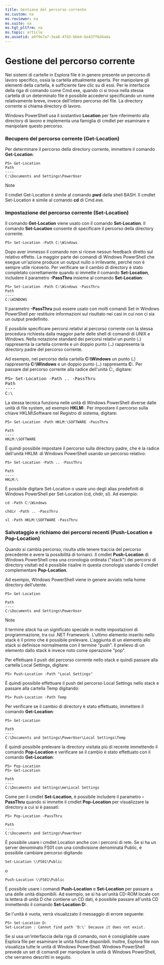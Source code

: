 ```yaml
---
title: Gestione del percorso corrente
ms.custom: na
ms.reviewer: na
ms.suite: na
ms.tgt_pltfrm: na
ms.topic: article
ms.assetid: a9f9e7a7-3ea8-47d3-bbb4-6e437f6d4a4a
---
```

# Gestione del percorso corrente
Nei sistemi di cartelle in Esplora file è in genere presente un percorso di lavoro specifico, ossia la cartella attualmente aperta. Per manipolare gli elementi della cartella, è sufficiente fare clic su di essi. Per le interfacce della riga di comando come Cmd.exe, quando ci si trova nella stessa cartella di un determinato file è possibile accedervi specificando un nome relativamente breve, invece dell'intero percorso del file. La directory corrente si chiama directory di lavoro.

Windows PowerShell usa il sostantivo **Location** per fare riferimento alla directory di lavoro e implementa una famiglia di cmdlet per esaminare e manipolare questo percorso.

### Recupero del percorso corrente (Get-Location)
Per determinare il percorso della directory corrente, immettere il comando **Get-Location**:

```
PS> Get-Location
Path
----
C:\Documents and Settings\PowerUser
```

> [!NOTE]
> Il cmdlet Get-Location è simile al comando **pwd** della shell BASH. Il cmdlet Set-Location è simile al comando **cd** di Cmd.exe.

### Impostazione del percorso corrente (Set-Location)
Il comando **Get-Location** viene usato con il comando **Set-Location**. Il comando **Set-Location** consente di specificare il percorso della directory corrente.

```
PS> Set-Location -Path C:\Windows
```

Dopo aver immesso il comando non si riceve nessun feedback diretto sul relativo effetto. La maggior parte dei comandi di Windows PowerShell che esegue un'azione produce un output nullo o irrilevante, perché non è sempre utile riceverlo. Per verificare se il cambio di directory è stato completato correttamente quando si immette il comando **Set-Location**, includere il parametro **-PassThru** insieme al comando **Set-Location**:

```
PS> Set-Location -Path C:\Windows -PassThru
Path
----
C:\WINDOWS
```

Il parametro **-PassThru** può essere usato con molti comandi Set in Windows PowerShell per restituire informazioni sul risultato nei casi in cui non ci sia un output predefinito.

È possibile specificare percorsi relativi al percorso corrente con la stessa procedura richiesta dalla maggior parte delle shell di comandi di UNIX e Windows. Nella notazione standard dei percorsi relativi un punto (**.**) rappresenta la cartella corrente e un doppio punto (**..**) rappresenta la directory padre del percorso corrente.

Ad esempio, nel percorso della cartella **C:\Windows** un punto (**.**) rappresenta **C:\Windows** e un doppio punto (**..**) rappresenta **C:**. Per passare dal percorso corrente alla radice dell'unità C:, digitare:

<pre>PS> Set-Location -Path .. -PassThru
Path
----
C:\</pre>

La stessa tecnica funziona nelle unità di Windows PowerShell diverse dalle unità di file system, ad esempio **HKLM:**. Per impostare il percorso sulla chiave HKLM\Software nel Registro di sistema, digitare:

```
PS> Set-Location -Path HKLM:\SOFTWARE -PassThru

Path
----
HKLM:\SOFTWARE
```

È quindi possibile impostare il percorso sulla directory padre, che è la radice dell'unità HKLM: di Windows PowerShell usando un percorso relativo:

```
PS> Set-Location -Path .. -PassThru

Path
----
HKLM:\
```

È possibile digitare Set-Location o usare uno degli alias predefiniti di Windows PowerShell per Set-Location (cd, chdir, sl). Ad esempio:

```
cd -Path C:\Windows
```

`chdir -Path .. -PassThru`

```
sl -Path HKLM:\SOFTWARE -PassThru
```

### Salvataggio e richiamo dei percorsi recenti (Push-Location e Pop-Location)
Quando si cambia percorso, risulta utile tenere traccia del percorso precedente e avere la possibilità di tornarci. Il cmdlet **Push-Location** di Windows PowerShell crea una cronologia ordinata ("stack") dei percorsi di directory visitati ed è possibile risalire in questa cronologia usando il cmdlet complementare **Pop-Location**.

Ad esempio, Windows PowerShell viene in genere avviato nella home directory dell'utente.

```
PS> Get-Location

Path
----
C:\Documents and Settings\PowerUser
```

> [!NOTE]
> Il termine *stack* ha un significato speciale in molte impostazioni di programmazione, tra cui .NET Framework. L'ultimo elemento inserito nello stack è il primo che è possibile prelevare. L'aggiunta di un elemento allo stack si definisce normalmente con il termine "push". Il prelievo di un elemento dallo stack è invece noto come operazione "pop".

Per effettuare il push del percorso corrente nello stack e quindi passare alla cartella Local Settings, digitare:

```
PS> Push-Location -Path "Local Settings"
```

È quindi possibile effettuare il push del percorso Local Settings nello stack e passare alla cartella Temp digitando:

```
PS> Push-Location -Path Temp
```

Per verificare se il cambio di directory è stato effettuato, immettere il comando **Get-Location**:

```
PS> Get-Location

Path
----
C:\Documents and Settings\PowerUser\Local Settings\Temp
```

È quindi possibile prelevare la directory visitata più di recente immettendo il comando **Pop-Location** e verificare se il cambio è stato effettuato con il comando **Get-Location**:

```
PS> Pop-Location
PS> Get-Location

Path
----
C:\Documents and Settings\me\Local Settings
```

Come per il cmdlet **Set-Location**, è possibile includere il parametro **-PassThru** quando si immette il cmdlet **Pop-Location** per visualizzare la directory a cui si è passati:

```
PS> Pop-Location -PassThru

Path
----
C:\Documents and Settings\PowerUser
```

È possibile usare i cmdlet Location anche con i percorsi di rete. Se si ha un server denominato FS01 con una condivisione denominata Public, è possibile cambiare percorso digitando

```
Set-Location \\FS01\Public
```

o

```
Push-Location \\FS01\Public
```

È possibile usare i comandi **Push-Location** e **Set-Location** per passare a una delle unità disponibili. Ad esempio, se si ha un'unità CD-ROM locale con la lettera di unità D che contiene un CD dati, è possibile passare all'unità CD immettendo il comando **Set-Location D:**.

Se l'unità è vuota, verrà visualizzato il messaggio di errore seguente:

```
PS> Set-Location D:
Set-Location : Cannot find path 'D:\' because it does not exist.
```

Se si usa un'interfaccia della riga di comando, non è consigliabile usare Esplora file per esaminare le unità fisiche disponibili. Inoltre, Esplora file non visualizza tutte le unità di Windows PowerShell. Windows PowerShell prevede un set di comandi per manipolare le unità di Windows PowerShell, che verranno descritti in seguito.



<!--HONumber=Apr16_HO1-->


